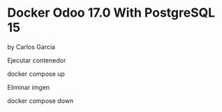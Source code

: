 # Docker Odoo 17.0 With PostgreSQL 15
by Carlos Garcia

Ejecutar contenedor

docker compose up


Eliminar imgen

docker compose down
